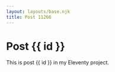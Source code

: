 ```yaml
---
layout: layouts/base.njk
title: Post 11266
---
```


# Post {{ id }}

This is post {{ id }} in my Eleventy project.
